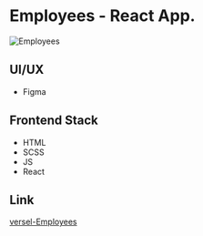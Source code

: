 # Employees - React App.

![Employees](https://kept.com.ua/core/cache/plugins/imageviewer/51473/aeef592c401668e6a3817329b63ddb9e91b831bf7830522ffff3b77905b5d64b/1100x1100_cropped.jpg)

## UI/UX

- Figma

## Frontend Stack

- HTML
- SCSS
- JS
- React

## Link

[versel-Employees](https://project-1-react-employees.vercel.app)
